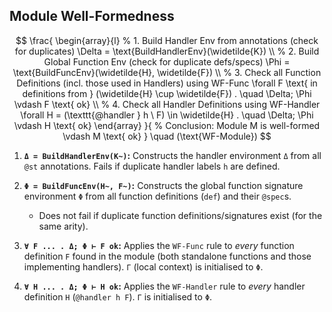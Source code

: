 ## Module Well-Formedness

$$
\frac{
  \begin{array}{l}
  % 1. Build Handler Env from annotations (check for duplicates)
  \Delta = \text{BuildHandlerEnv}(\widetilde{K}) \\
  % 2. Build Global Function Env (check for duplicate defs/specs)
  \Phi = \text{BuildFuncEnv}(\widetilde{H}, \widetilde{F}) \\
  % 3. Check all Function Definitions (incl. those used in Handlers) using WF-Func
  \forall F \text{ in definitions from } (\widetilde{H} \cup \widetilde{F}) . \quad \Delta; \Phi \vdash F \text{ ok} \\
  % 4. Check all Handler Definitions using WF-Handler
  \forall H = (\texttt{@handler } h \ F) \in \widetilde{H} . \quad \Delta; \Phi \vdash H \text{ ok}
  \end{array}
}{
  % Conclusion: Module M is well-formed
  \vdash M \text{ ok}
}
\quad (\text{WF-Module})
$$


1. **`Δ = BuildHandlerEnv(K~)`:** Constructs the handler environment `Δ` from all `@st` annotations. Fails if duplicate handler labels `h` are defined.

2. **`Φ = BuildFuncEnv(H~, F~)`:** Constructs the global function signature environment `Φ` from all function definitions (`def`) and their `@spec`s. 
	- Does not fail if duplicate function definitions/signatures exist (for the same arity).

3. **`∀ F ... . Δ; Φ ⊢ F ok`:** Applies the `WF-Func` rule to _every_ function definition `F` found in the module (both standalone functions and those implementing handlers). `Γ` (local context) is initialised to `Φ`.

4. **`∀ H ... . Δ; Φ ⊢ H ok`:** Applies the `WF-Handler` rule to _every_ handler definition `H` (`@handler h F`). `Γ` is initialised to `Φ`.